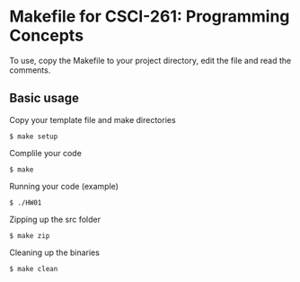# Makefile for CSCI-261: Programming Concepts
To use, copy the Makefile to your project directory, edit the file and read the
comments.

## Basic usage
Copy your template file and make directories

    $ make setup

Complile your code

    $ make

Running your code (example)

    $ ./HW01

Zipping up the src folder

    $ make zip

Cleaning up the binaries

    $ make clean
